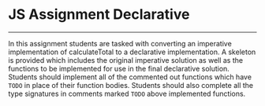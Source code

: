 # JS Assignment Declarative

---

In this assignment students are tasked with converting an imperative implementation of calculateTotal to a declarative implementation. A skeleton is provided which includes the original imperative solution as well as the functions to be implemented for use in the final declarative solution. Students should implement all of the commented out functions which have `TODO` in place of their function bodies. Students should also complete all the type signatures in comments marked `TODO` above implemented functions.
